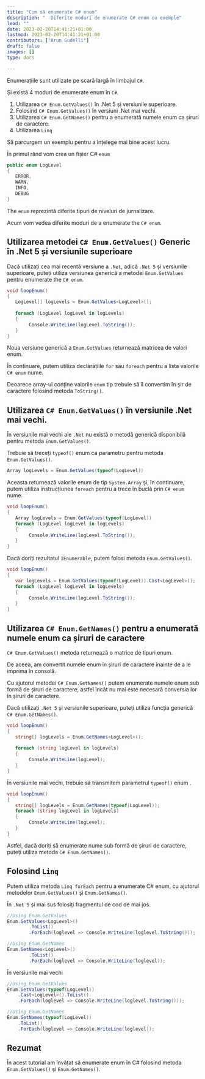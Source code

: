 ```yaml
---
title: "Cum să enumerate C# enum"
description: "  Diferite moduri de enumerate C# enum cu exemple"
lead: ""
date: 2023-02-20T14:41:21+01:00
lastmod: 2023-02-20T14:41:21+01:00
contributors: ["Arun Gudelli"]
draft: false
images: []
type: docs

---
```


Enumerațiile sunt utilizate pe scară largă în limbajul `C#`. 

Și există 4 moduri de enumerate enum în `C#`. 

1. Utilizarea `C# Enum.GetValues()` în .Net 5 și versiunile superioare.
2. Folosind `C# Enum.GetValues()` în versiuni .Net mai vechi.
3. Utilizarea `C# Enum.GetNames()` pentru a enumerată numele enum ca șiruri de caractere.
4. Utilizarea `Linq`

Să parcurgem un exemplu pentru a înțelege mai bine acest lucru. 

În primul rând vom crea un fișier C# `enum`

```csharp
public enum LogLevel
{
   ERROR, 
   WARN, 
   INFO, 
   DEBUG
}
```

The `enum` reprezintă diferite tipuri de niveluri de jurnalizare.

Acum vom vedea diferite moduri de a enumerate the `C# enum`.

## Utilizarea metodei `C# Enum.GetValues()` Generic în .Net 5 și versiunile superioare

Dacă utilizați cea mai recentă versiune a `.Net`, adică `.Net 5` și versiunile superioare, puteți utiliza versiunea generică a metodei `Enum.GetValues` pentru enumerate the `C# enum`.

```csharp
void loopEnum()
{
   LogLevel[] logLevels = Enum.GetValues<LogLevel>();
   
   foreach (LogLevel logLevel in logLevels)
   {
        Console.WriteLine(logLevel.ToString());
   }
}
```

Noua versiune generică a `Enum.GetValues` returnează matricea de valori enum. 

În continuare, putem utiliza declarațiile `for` sau `foreach` pentru a lista valorile `C# enum` nume. 

Deoarece array-ul conține valorile `enum` tip trebuie să îl convertim în șir de caractere folosind metoda `ToString()`.

## Utilizarea `C# Enum.GetValues()` în versiunile .Net mai vechi.

În versiunile mai vechi ale `.Net` nu există o metodă generică disponibilă pentru metoda `Enum.GetValues()`. 

Trebuie să treceți `typeof()` enum ca parametru pentru metoda `Enum.GetValues()`. 

```csharp
Array logLevels = Enum.GetValues(typeof(LogLevel))
```
Aceasta returnează valorile enum de tip `System.Array` și, în continuare, putem utiliza instrucțiunea `foreach` pentru a trece în buclă prin `C# enum` nume.

```csharp
void loopEnum()
{
   Array logLevels = Enum.GetValues(typeof(LogLevel))
   foreach (LogLevel logLevel in logLevels)
   {
        Console.WriteLine(logLevel.ToString());
   }
}
```

Dacă doriți rezultatul `IEnumerable`, putem folosi metoda `Enum.GetValues()`.

```csharp
void loopEnum()
{
   var logLevels = Enum.GetValues(typeof(LogLevel)).Cast<LogLevel>();
   foreach (LogLevel logLevel in logLevels)
   {
        Console.WriteLine(logLevel.ToString());
   }
}
```

## Utilizarea `C# Enum.GetNames()` pentru a enumerată numele enum ca șiruri de caractere 

`C# Enum.GetValues()` metoda returnează o matrice de tipuri enum. 

De aceea, am convertit numele enum în șiruri de caractere înainte de a le imprima în consolă.

Cu ajutorul metodei `C# Enum.GetNames()` putem enumerate numele enum sub formă de șiruri de caractere, astfel încât nu mai este necesară conversia lor în șiruri de caractere.

Dacă utilizați `.Net 5` și versiunile superioare, puteți utiliza funcția generică `C# Enum.GetNames()`.

```csharp
void loopEnum()
{
   string[] logLevels = Enum.GetNames<LogLevel>();
   
   foreach (string logLevel in logLevels)
   {
        Console.WriteLine(logLevel);
   }
}
```

În versiunile mai vechi, trebuie să transmitem parametrul `typeof()` enum .

```csharp
void loopEnum()
{
   string[] logLevels = Enum.GetNames(typeof(LogLevel));
   foreach (string logLevel in logLevels)
   {
        Console.WriteLine(logLevel);
   }
}
```

Astfel, dacă doriți să enumerate nume sub formă de șiruri de caractere, puteți utiliza metoda `C# Enum.GetNames()`.

## Folosind `Linq`

Putem utiliza metoda `Linq forEach` pentru a enumerate C# enum, cu ajutorul metodelor `Enum.GetValues()` și `Enum.GetNames()`.

În `.Net 5` și mai sus folosiți fragmentul de cod de mai jos.

```csharp
//Using Enum.GetValues
Enum.GetValues<LogLevel>()
        .ToList()
        .ForEach(loglevel => Console.WriteLine(loglevel.ToString()));

//Using Enum.GetNames
Enum.GetNames<LogLevel>()
        .ToList()
        .ForEach(loglevel => Console.WriteLine(loglevel));        
```

În versiunile mai vechi

```csharp
//Using Enum.GetValues
Enum.GetValues(typeof(LogLevel))
    .Cast<LogLevel>().ToList()
    .ForEach(loglevel => Console.WriteLine(loglevel.ToString()));

//Using Enum.GetNames
Enum.GetNames(typeof(LogLevel))
    .ToList()
    .ForEach(loglevel => Console.WriteLine(loglevel));    
```

## Rezumat

În acest tutorial am învățat să enumerate enum în C# folosind metoda `Enum.GetValues()` și `Enum.GetNames()`.










